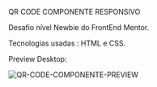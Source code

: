 QR CODE COMPONENTE RESPONSIVO

Desafio nível Newbie do FrontEnd Mentor.

Tecnologias usadas : HTML e CSS.

Preview Desktop:

![QR-CODE-COMPONENTE-PREVIEW](https://user-images.githubusercontent.com/102623806/162079278-131fa1e5-4aa3-4953-a9d2-fab8b77523f4.jpeg)
